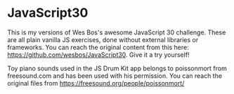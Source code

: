 # JavaScript30
This is my versions of Wes Bos's awesome JavaScript 30 challenge. These are all plain vanilla JS exercises, done without external libraries or frameworks. You can reach the original content from this here: https://github.com/wesbos/JavaScript30. Give it a try yourself!

Toy piano sounds used in the JS Drum Kit app belongs to poissonmort from freesound.com and has been used with his permission.
You can reach the original files from https://freesound.org/people/poissonmort/
